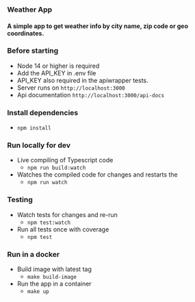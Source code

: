 ### Weather App

#### A simple app to get weather info by city name, zip code or geo coordinates.

### Before starting

- Node 14 or higher is required
- Add the API_KEY in .env file
- API_KEY also required in the apiwrapper tests.
- Server runs on `http://localhost:3000`
- Api documentation `http://localhost:3000/api-docs`

### Install dependencies

- `npm install`

### Run locally for dev

- Live compiling of Typescript code
  - `npm run build:watch`
- Watches the compiled code for changes and restarts the
  - `npm run watch`

### Testing

- Watch tests for changes and re-run
  - `npm test:watch`
- Run all tests once with coverage
  - `npm test`

### Run in a docker

- Build image with latest tag
  - `make build-image`
- Run the app in a container
  - `make up`
